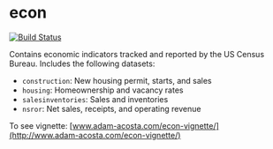 econ
====

[![Build Status](https://travis-ci.org/adamacosta/econ.svg)](https://travis-ci.org/adamacosta/econ)

Contains economic indicators tracked and reported by the US Census Bureau.
Includes the following datasets:

* `construction`: New housing permit, starts, and sales
* `housing`: Homeownership and vacancy rates
* `salesinventories`: Sales and inventories
* `nsror`: Net sales, receipts, and operating revenue

To see vignette: [www.adam-acosta.com/econ-vignette/](http://www.adam-acosta.com/econ-vignette/)